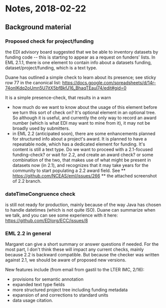 # Notes, 2018-02-22

## Background material

### Proposed check for project/funding
the EDI advisory board suggested that we be able to inventory datasets by funding code -- this is starting to appear as a request on 
funders' lists. In EML 2.1.1, there is one element to contain info about a datasets funding, dataset/project/funding, which is a text type. 

Duane has outlined a simple check to learn about its presence; see sticky row 77 in the canonical list:
https://docs.google.com/spreadsheets/d/14r-74onIKdq2oUmn5U7itX5bfBkfJ16_BhaqTEaul74/edit#gid=0

It is a simple presence-check, that results in a warn

* how much do we want to know about the usage of this element before we turn this sort of check on? It's optional element in 
an optional tree. So although it is useful, and currently the only way to record an award number (which is what EDI may want to 
mine from it), it may not be broadly used by submitters.
* in EML 2.2 (anticipated soon), there are some enhancements planned for structured info about a project's award. It is 
planned to have a repeatable <award> node, which has a dedicated element for funding. It's content is still a text 
type. Do we want to proceed with a 2.1-focused funding-check? or wait for 2.2, and create an award check? or some combination 
of the two, that makes use of what might be present in datasets now (in 2.1), and recognizes that it may take years for the 
community to start populating a 2.2 award field. See
** https://github.com/NCEAS/eml/issues/266
** the attached screenshot of 2.2 branch.


### dateTimeCongruence check
is still not ready for production, mainly because of the way Java has chosen to handle datetimes (which is not quite ISO). 
Duane can summarize when we talk, and you can see some experience with it here: https://github.com/EDIorg/ECC/issues/8


### EML 2.2 in general
Margaret can give a short summary or answer questions if needed. For the most part, I don't think these will impact any current 
checks, mainly because 2.2 is backward compatible. But because the checker was written against 2.1, we should be aware of proposed 
new versions.

New features include (from email from gastil to the LTER IMC, 2/16): 
* provisions for semantic annotation
* expanded text type fields
* more structured project tree including funding metadata
* expansion of and corrections to standard units
* data usage citation. 

